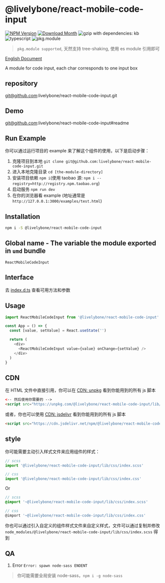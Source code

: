 # @livelybone/react-mobile-code-input
[![NPM Version](http://img.shields.io/npm/v/@livelybone/react-mobile-code-input.svg?style=flat-square)](https://www.npmjs.com/package/@livelybone/react-mobile-code-input)
[![Download Month](http://img.shields.io/npm/dm/@livelybone/react-mobile-code-input.svg?style=flat-square)](https://www.npmjs.com/package/@livelybone/react-mobile-code-input)
![gzip with dependencies: kb](https://img.shields.io/badge/gzip--with--dependencies-kb-brightgreen.svg "gzip with dependencies: kb")
![typescript](https://img.shields.io/badge/typescript-supported-blue.svg "typescript")
![pkg.module](https://img.shields.io/badge/pkg.module-supported-blue.svg "pkg.module")

> `pkg.module supported`, 天然支持 tree-shaking, 使用 es module 引用即可

[English Document](./README.md)

A module for code input, each char corresponds to one input box

## repository
git@github.com:livelybone/react-mobile-code-input.git

## Demo
git@github.com:livelybone/react-mobile-code-input#readme

## Run Example
你可以通过运行项目的 example 来了解这个组件的使用，以下是启动步骤：

1. 克隆项目到本地 `git clone git@github.com:livelybone/react-mobile-code-input.git`
2. 进入本地克隆目录 `cd [the-module-directory]`
3. 安装项目依赖 `npm i`(使用 taobao 源: `npm i --registry=http://registry.npm.taobao.org`)
4. 启动服务 `npm run dev`
5. 在你的浏览器看 example (地址通常是 `http://127.0.0.1:3000/examples/test.html`)

## Installation
```bash
npm i -S @livelybone/react-mobile-code-input
```

## Global name - The variable the module exported in `umd` bundle
`ReactMobileCodeInput`

## Interface
去 [index.d.ts](./index.d.ts) 查看可用方法和参数

## Usage
```js
import ReactMobileCodeInput from '@livelybone/react-mobile-code-input'

const App = () => {
  const [value, setValue] = React.useState('')

  return (
    <div>
      <ReactMobileCodeInput value={value} onChange={setValue} />
    </div>
  )
}
```

## CDN
在 HTML 文件中直接引用，你可以在 [CDN: unpkg](https://unpkg.com/@livelybone/react-mobile-code-input/lib/umd/) 看到你能用到的所有 js 脚本
```html
<-- 然后使用你需要的 -->
<script src="https://unpkg.com/@livelybone/react-mobile-code-input/lib/umd/<--module-->.js"></script>
```

或者，你也可以使用 [CDN: jsdelivr](https://cdn.jsdelivr.net/npm/@livelybone/react-mobile-code-input/lib/umd/) 看到你能用到的所有 js 脚本
```html
<script src="https://cdn.jsdelivr.net/npm/@livelybone/react-mobile-code-input/lib/umd/<--module-->.js"></script>
```

## style
你可能需要主动引入样式文件来应用组件的样式：
```js
// scss
import '@livelybone/react-mobile-code-input/lib/css/index.scss'

// css
import '@livelybone/react-mobile-code-input/lib/css/index.css'
```
Or
```scss
// scss
@import '~@livelybone/react-mobile-code-input/lib/css/index.scss'

// css
@import '~@livelybone/react-mobile-code-input/lib/css/index.css'
```

你也可以通过引入自定义的组件样式文件来自定义样式，文件可以通过复制并修改 `node_modules/@livelybone/react-mobile-code-input/lib/css/index.scss` 得到

## QA

1. Error `Error: spawn node-sass ENOENT`

> 你可能需要全局安装 node-sass，`npm i -g node-sass`
